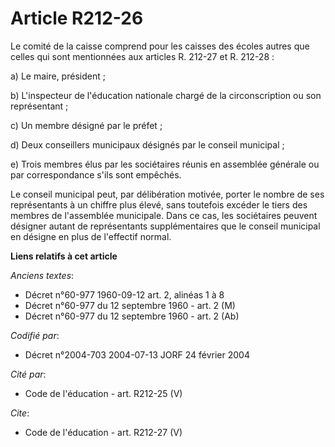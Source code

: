 # Article R212-26

Le comité de la caisse comprend pour les caisses des écoles autres que celles qui sont mentionnées aux articles R. 212-27 et
R. 212-28 : 

a) Le maire, président ; 

b) L'inspecteur de l'éducation nationale chargé de la circonscription ou son représentant ; 

c) Un membre désigné par le préfet ; 

d) Deux conseillers municipaux désignés par le conseil municipal ; 

e) Trois membres élus par les sociétaires réunis en assemblée générale ou par correspondance s'ils sont empêchés. 

Le conseil municipal peut, par délibération motivée, porter le nombre de ses représentants à un chiffre plus élevé, sans
toutefois excéder le tiers des membres de l'assemblée municipale. Dans ce cas, les sociétaires peuvent désigner autant de
représentants supplémentaires que le conseil municipal en désigne en plus de l'effectif normal.

**Liens relatifs à cet article**

_Anciens textes_:

  - Décret n°60-977 1960-09-12 art. 2, alinéas 1 à 8
  - Décret n°60-977 du 12 septembre 1960 - art. 2 (M)
  - Décret n°60-977 du 12 septembre 1960 - art. 2 (Ab)

_Codifié par_:

  - Décret n°2004-703 2004-07-13 JORF 24 février 2004

_Cité par_:

  - Code de l'éducation - art. R212-25 (V)

_Cite_:

  - Code de l'éducation - art. R212-27 (V)
